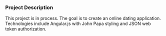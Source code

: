 ### **Project Description**  
This project is in process. The goal is to create an online dating application. Technologies include Angular.js with John Papa styling and JSON web token authorization.
